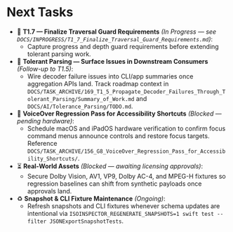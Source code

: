 # Next Tasks

- 🚧 **T1.7 — Finalize Traversal Guard Requirements** _(In Progress — see `DOCS/INPROGRESS/T1_7_Finalize_Traversal_Guard_Requirements.md`)_:
  - Capture progress and depth guard requirements before extending tolerant parsing work.
- 🔄 **Tolerant Parsing — Surface Issues in Downstream Consumers** _(Follow-up to T1.5)_:
  - Wire decoder failure issues into CLI/app summaries once aggregation APIs land. Track roadmap context in `DOCS/TASK_ARCHIVE/169_T1_5_Propagate_Decoder_Failures_Through_Tolerant_Parsing/Summary_of_Work.md` and `DOCS/AI/Tolerance_Parsing/TODO.md`.
- 🚧 **VoiceOver Regression Pass for Accessibility Shortcuts** _(Blocked — pending hardware)_:
  - Schedule macOS and iPadOS hardware verification to confirm focus command menus announce controls and restore focus targets. Reference `DOCS/TASK_ARCHIVE/156_G8_VoiceOver_Regression_Pass_for_Accessibility_Shortcuts/`.
- ⏳ **Real-World Assets** _(Blocked — awaiting licensing approvals)_:
  - Secure Dolby Vision, AV1, VP9, Dolby AC-4, and MPEG-H fixtures so regression baselines can shift from synthetic payloads once approvals land.
- ♻️ **Snapshot & CLI Fixture Maintenance** _(Ongoing)_:
  - Refresh snapshots and CLI fixtures whenever schema updates are intentional via `ISOINSPECTOR_REGENERATE_SNAPSHOTS=1 swift test --filter JSONExportSnapshotTests`.
